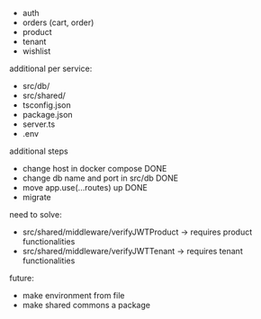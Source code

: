 - auth
- orders (cart, order)
- product
- tenant
- wishlist

additional per service:
- src/db/
- src/shared/
- tsconfig.json
- package.json
- server.ts
- .env

additional steps
- change host in docker compose DONE
- change db name and port in src/db DONE
- move app.use(...routes) up DONE
- migrate

need to solve:
- src/shared/middleware/verifyJWTProduct -> requires product functionalities
- src/shared/middleware/verifyJWTTenant -> requires tenant functionalities

future:
- make environment from file
- make shared commons a package